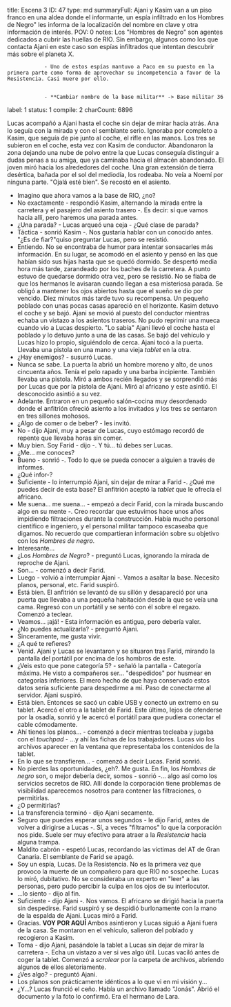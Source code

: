 title:          Escena 3
ID:             47
type:           md
summaryFull:    Ajani y Kasim van a un piso franco en una aldea donde el informante, un espía infiltrado en los Hombres de Negro" les informa de la localización del nombre en clave y otra información de interés.
POV:            0
notes:          Los "Hombres de Negro" son agentes dedicados a cubrir las huellas de RIO. Sin embargo, algunos como los que contacta Ajani en este caso son espías infiltrados que intentan descubrir más sobre el planeta X.
                
                - Uno de estos espías mantuvo a Paco en su puesto en la primera parte como forma de aprovechar su incompetencia a favor de la Resistencia. Casi muere por ello.
                
                
                - **Cambiar nombre de la base militar** -> Base militar 36
label:          1
status:         1
compile:        2
charCount:      6896


Lucas acompañó a Ajani hasta el coche sin dejar de mirar hacia atrás. Ana lo seguía con la mirada y con el semblante serio. Ignoraba por completo a Kasim, que seguía de pie junto al coche, el rifle en las manos.
Los tres se subieron en el coche, esta vez con Kasim de conductor. Abandonaron la zona dejando una nube de polvo entre la que Lucas conseguía distinguir a dudas penas a su amiga, que ya caminaba hacia el almacén abandonado.
El joven miró hacia los alrededores del coche. Una gran extensión de tierra desértica, bañada por el sol del mediodía, los rodeaba.
No veía a Noemí por ninguna parte.
"Ojalá esté bien".
Se recostó en el asiento.
- Imagino que ahora vamos a la base de RIO, ¿no?
- No exactamente - respondió Kasim, alternando la mirada entre la carretera y el pasajero del asiento trasero -. Es decir: sí que vamos hacia allí, pero haremos una parada antes.
- ¿Una parada? - Lucas arqueó una ceja - ¿Qué clase de parada?
- Táctica - sonrió Kasim -. Nos gustaría hablar con un conocido antes.
"¿Es de fiar?"quiso preguntar Lucas, pero se resistió.
- Entiendo.
No se encontraba de humor para intentar sonsacarles más información. En su lugar, se acomodó en el asiento y pensó en las que habían sido sus hijas hasta que se quedó dormido.
Se despertó media hora más tarde, zarandeado por los baches de la carretera. A punto estuvo de quedarse dormido otra vez, pero se resistió. No se fiaba de que los hermanos le avisaran cuando llegan a esa misteriosa parada.
Se obligó a mantener los ojos abiertos hasta que el sueño se dio por vencido. Diez minutos más tarde tuvo su recompensa. Un pequeño poblado con unas pocas casas apareció en el horizonte.
Kasim detuvo el coche y se bajó. Ajani se movió al puesto del conductor mientras echaba un vistazo a los asientos traseros. No pudo reprimir una mueca cuando vio a Lucas despierto.
"Lo sabía"
Ajani llevó el coche hasta el poblado y lo detuvo junto a una de las casas. Se bajó del vehículo y Lucas hizo lo propio, siguiéndolo de cerca. Ajani tocó a la puerta.
Llevaba una pistola en una mano y una vieja *tablet* en la otra.
- ¿Hay enemigos? - susurró Lucas.
- Nunca se sabe.
La puerta la abrió un hombre moreno y alto, de unos cincuenta años. Tenía el pelo rapado y una barba incipiente.  También llevaba una pistola. Miró a ambos recién llegados y se sorprendió más por Lucas que por la pistola de Ajani.
Miró al africano y este asintió. El desconocido asintió a su vez.
- Adelante.
Entraron en un pequeño salón-cocina muy desordenado donde el anfitrión ofreció asiento a los invitados y los tres se sentaron en tres sillones mohosos.
- ¿Algo de comer o de beber? - les invitó.
- No - dijo Ajani, muy a pesar de Lucas, cuyo estómago recordó de repente que llevaba horas sin comer.
- Muy bien. Soy Farid - dijo -. Y tú... tú debes ser Lucas.
- ¿Me... me conoces?
- Bueno - sonrió -. Todo lo que se pueda conocer a alguien a través de informes.
- ¿Qué infor-?
- Suficiente - lo interrumpió Ajani, sin dejar de mirar a Farid -. ¿Qué me puedes decir de esta base?
El anfitrión aceptó la *tablet* que le ofrecía el africano.
- Me suena... me suena... - empezó a decir Farid, con la mirada buscando algo en su mente -. Creo recordar que estuvimos hace unos años impidiendo filtraciones durante la construcción. Había mucho personal científico e ingeniero, y el personal militar tampoco escaseaba que digamos. No recuerdo que compartieran información sobre su objetivo con los *Hombres de negro*.
- Interesante...
- ¿Los *Hombres de Negro*? - preguntó Lucas, ignorando la mirada de reproche de Ajani.
- Son... - comenzó a decir Farid.
- Luego - volvió a interrumpiar Ajani -. Vamos a asaltar la base. Necesito planos, personal, etc.
Farid suspiró.
- Está bien.
El anfitrión se levantó de su sillón y desapareció por una puerta que llevaba a una pequeña habitación desde la que se veía una cama. Regresó con un portátil y se sentó con él sobre el regazo. Comenzó a teclear.
- Veamos... ¡ajá! - Esta información es antigua, pero debería valer.
- ¿No puedes actualizarla? - preguntó Ajani.
- Sinceramente, me gusta vivir.
- ¿A qué te refieres?
- Venid.
Ajani y Lucas se levantaron y se situaron tras Farid, mirando la pantalla del portátil por encima de los hombros de este.
- ¿Veis esto que pone categoría 5? - señaló la pantalla - Categoría máxima. He visto a compañeros ser... "despedidos" por husmear en categorías inferiores. El mero hecho de que haya conservado estos datos sería suficiente para despedirme a mí. Paso de conectarme al servidor.
Ajani suspiró.
- Está bien.
Entonces se sacó un cable USB y conectó un extremo en su tablet. Acercó el otro a la tablet de Farid. Este último, lejos de ofenderse por la osadía, sonrió y le acercó el portátil para que pudiera conectar el cable cómodamente.
- Ahí tienes los planos... - comenzó a decir mientras tecleaba y jugaba con el *touchpad* - ...y ahí las fichas de los trabajadores.
Lucas vio los archivos aparecer en la ventana que representaba los contenidos de la tablet.
- En lo que se transfieren... - comenzó a decir Lucas.
Farid sonrió.
- No pierdes las oportunidades, ¿eh?. Me gusta. En fin, los *Hombres de negro* son, o mejor debería decir, somos - sonrió -... algo así como los servicios secretos de RIO. Allí donde la corporación tiene problemas de visibilidad aparecemos nosotros para contener las filtraciones, o permitirlas.
- ¿O permitirlas?
- La transferencia terminó - dijo Ajani secamente.
- Seguro que puedes esperar unos segundos - le dijo Farid, antes de volver a dirigirse a Lucas -. Sí, a veces "filtramos" lo que la corporación nos pide. Suele ser muy efectivo para atraer a la *Resistencia* hacia alguna trampa.
- Maldito cabrón - espetó Lucas, recordando las víctimas del AT de Gran Canaria.
El semblante de Farid se apagó.
- Soy un espía, Lucas. De la Resistencia. No es la primera vez que provoco la muerte de un compañero para que RIO no sospeche.
Lucas lo miró, dubitativo. No se consideraba un experto en "leer" a las personas, pero pudo percibir la culpa en los ojos de su interlocutor.
- ...lo siento - dijo al fin.
- Suficiente - dijo Ajani -. Nos vamos.
El africano se dirigió hacia la puerta sin despedirse. Farid suspiró y se despidió burlonamente con la mano de la espalda de Ajani.
Lucas miró a Farid.
- Gracias.
**VOY POR AQUÍ**
Ambos asintieron y Lucas siguió a Ajani fuera de la casa. Se montaron en el vehículo, salieron del poblado y recogieron a Kasim.
- Toma - dijo Ajani, pasándole la tablet a Lucas sin dejar de mirar la carretera -. Echa un vistazo a ver si ves algo útil.
Lucas vaciló antes de coger la tablet. Comenzó a *scrolear* por la carpeta de archivos, abriendo algunos de ellos aletoriamente.
- ¿Ves algo? - preguntó Ajani.
- Los planos son prácticamente idénticos a lo que vi en mi visión y...
- ¿Y...?
Lucas frunció el ceño. Había un archivo llamado "Jonás". Abrió el documento y la foto lo confirmó.
Era el hermano de Lara.